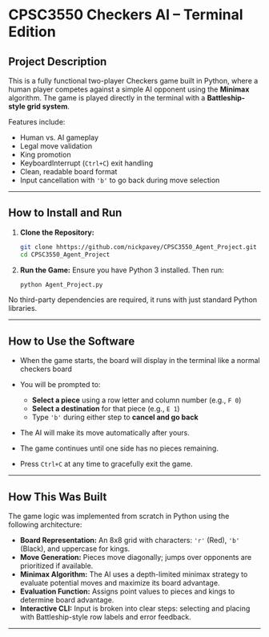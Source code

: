 # CPSC3550 Checkers AI – Terminal Edition

## Project Description

This is a fully functional two-player Checkers game built in Python, where a human player competes against a simple AI opponent using the **Minimax** algorithm. The game is played directly in the terminal with a **Battleship-style grid system**.

Features include:
- Human vs. AI gameplay
- Legal move validation
- King promotion
- KeyboardInterrupt (`Ctrl+C`) exit handling
- Clean, readable board format
- Input cancellation with `'b'` to go back during move selection

---

## How to Install and Run

1. **Clone the Repository:**
   ```bash
   git clone hhttps://github.com/nickpavey/CPSC3550_Agent_Project.git
   cd CPSC3550_Agent_Project
   ```

2. **Run the Game:**
   Ensure you have Python 3 installed. Then run:
   ```bash
   python Agent_Project.py
   ```

No third-party dependencies are required, it runs with just standard Python libraries.

---

## How to Use the Software

- When the game starts, the board will display in the terminal like a normal checkers board

- You will be prompted to:
  - **Select a piece** using a row letter and column number (e.g., `F 0`)
  - **Select a destination** for that piece (e.g., `E 1`)
  - Type `'b'` during either step to **cancel and go back**

- The AI will make its move automatically after yours.
- The game continues until one side has no pieces remaining.
- Press `Ctrl+C` at any time to gracefully exit the game.

---

##  How This Was Built

The game logic was implemented from scratch in Python using the following architecture:

- **Board Representation:** An 8x8 grid with characters: `'r'` (Red), `'b'` (Black), and uppercase for kings.
- **Move Generation:** Pieces move diagonally; jumps over opponents are prioritized if available.
- **Minimax Algorithm:** The AI uses a depth-limited minimax strategy to evaluate potential moves and maximize its board advantage.
- **Evaluation Function:** Assigns point values to pieces and kings to determine board advantage.
- **Interactive CLI:** Input is broken into clear steps: selecting and placing with Battleship-style row labels and error feedback.

---
